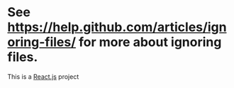 # See https://help.github.com/articles/ignoring-files/ for more about ignoring files.
This is a [React.js](https://react.dev/) project